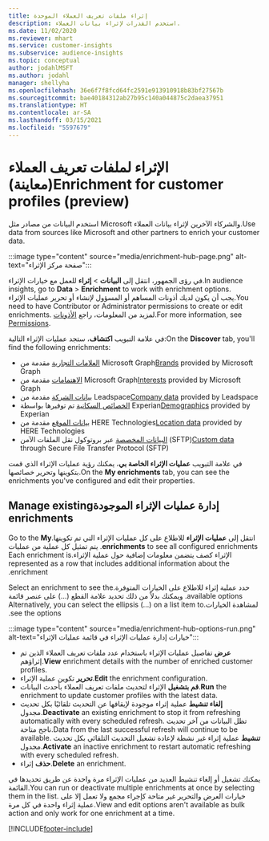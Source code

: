 ```yaml
---
title: إثراء ملفات تعريف العملاء الموحدة
description: استخدم القدرات لإثراء بيانات العملاء.
ms.date: 11/02/2020
ms.reviewer: mhart
ms.service: customer-insights
ms.subservice: audience-insights
ms.topic: conceptual
author: jodahlMSFT
ms.author: jodahl
manager: shellyha
ms.openlocfilehash: 36e6f7f8fcd64fc2591e913910918b83bf27567b
ms.sourcegitcommit: bae40184312ab27b95c140a044875c2daea37951
ms.translationtype: HT
ms.contentlocale: ar-SA
ms.lasthandoff: 03/15/2021
ms.locfileid: "5597679"
---
```

# <a name="enrichment-for-customer-profiles-preview"></a><span data-ttu-id="07a91-103">الإثراء لملفات تعريف العملاء (معاينة)</span><span class="sxs-lookup"><span data-stu-id="07a91-103">Enrichment for customer profiles (preview)</span></span>

<span data-ttu-id="07a91-104">استخدم البيانات من مصادر مثل Microsoft والشركاء الآخرين لإثراء بيانات العملاء.</span><span class="sxs-lookup"><span data-stu-id="07a91-104">Use data from sources like Microsoft and other partners to enrich your customer data.</span></span>

:::image type="content" source="media/enrichment-hub-page.png" alt-text="صفحة مركز الإثراء":::

<span data-ttu-id="07a91-106">في رؤى الجمهور، انتقل إلى **البيانات** > **إثراء** للعمل مع خيارات الإثراء.</span><span class="sxs-lookup"><span data-stu-id="07a91-106">In audience insights, go to **Data** > **Enrichment** to work with enrichment options.</span></span>    
<span data-ttu-id="07a91-107">يجب أن يكون لديك أذونات المساهم أو المسؤول لإنشاء أو تحرير عمليات الإثراء.</span><span class="sxs-lookup"><span data-stu-id="07a91-107">You need to have Contributor or Administrator permissions to create or edit enrichments.</span></span> <span data-ttu-id="07a91-108">لمزيد من المعلومات، راجع [الأذونات](permissions.md).</span><span class="sxs-lookup"><span data-stu-id="07a91-108">For more information, see [Permissions](permissions.md).</span></span>

<span data-ttu-id="07a91-109">في علامة التبويب **اكتشاف**، ستجد عمليات الإثراء التالية:</span><span class="sxs-lookup"><span data-stu-id="07a91-109">On the **Discover** tab, you'll find the following enrichments:</span></span>

- <span data-ttu-id="07a91-110">[العلامات التجارية](enrichment-microsoft-graph.md) مقدمة من Microsoft Graph</span><span class="sxs-lookup"><span data-stu-id="07a91-110">[Brands](enrichment-microsoft-graph.md) provided by Microsoft Graph</span></span>
- <span data-ttu-id="07a91-111">[الاهتمامات](enrichment-microsoft-graph.md) مقدمة من Microsoft Graph</span><span class="sxs-lookup"><span data-stu-id="07a91-111">[Interests](enrichment-microsoft-graph.md) provided by Microsoft Graph</span></span>
- <span data-ttu-id="07a91-112">[بيانات الشركة](enrichment-leadspace.md) مقدمة من Leadspace</span><span class="sxs-lookup"><span data-stu-id="07a91-112">[Company data](enrichment-leadspace.md) provided by Leadspace</span></span>
- <span data-ttu-id="07a91-113">[الخصائص السكانية](enrichment-experian.md) تم توفيرها بواسطة Experian</span><span class="sxs-lookup"><span data-stu-id="07a91-113">[Demographics](enrichment-experian.md) provided by Experian</span></span>
- <span data-ttu-id="07a91-114">[بيانات الموقع](enrichment-here.md) مقدمة من HERE Technologies</span><span class="sxs-lookup"><span data-stu-id="07a91-114">[Location data](enrichment-here.md) provided by HERE Technologies</span></span>
- <span data-ttu-id="07a91-115">[البيانات المخصصة](enrichment-SFTP-custom-import.md) عبر بروتوكول نقل الملفات الآمن (SFTP)‬</span><span class="sxs-lookup"><span data-stu-id="07a91-115">[Custom data](enrichment-SFTP-custom-import.md) through Secure File Transfer Protocol (SFTP)</span></span>

<span data-ttu-id="07a91-116">في علامة التبويب **عمليات الإثراء الخاصة بي‬**، يمكنك رؤية عمليات الإثراء الذي قمت بتكوينها وتحرير خصائصها.</span><span class="sxs-lookup"><span data-stu-id="07a91-116">On the **My enrichments** tab, you can see the enrichments you've configured and edit their properties.</span></span>

## <a name="manage-existing-enrichments"></a><span data-ttu-id="07a91-117">إدارة ‏‫عمليات الإثراء الموجودة</span><span class="sxs-lookup"><span data-stu-id="07a91-117">Manage existing enrichments</span></span>

<span data-ttu-id="07a91-118">انتقل إلى **‏‫عمليات الإثراء** للاطلاع على كل ‏‫عمليات الإثراء التي تم تكوينها.</span><span class="sxs-lookup"><span data-stu-id="07a91-118">Go to the **My enrichments** to see all configured enrichments.</span></span> <span data-ttu-id="07a91-119">يتم تمثيل كل عملية من ‏‫عمليات الإثراء كصف يتضمن معلومات إضافية حول ‏‫عملية الإثراء.</span><span class="sxs-lookup"><span data-stu-id="07a91-119">Each enrichment is represented as a row that includes additional information about the enrichment.</span></span>

<span data-ttu-id="07a91-120">حدد ‏‫عملية إثراء للاطلاع على الخيارات المتوفرة.</span><span class="sxs-lookup"><span data-stu-id="07a91-120">Select an enrichment to see the available options.</span></span> <span data-ttu-id="07a91-121">ويمكنك بدلاً من ذلك تحديد علامة القطع (...) على عنصر قائمة لمشاهدة الخيارات.</span><span class="sxs-lookup"><span data-stu-id="07a91-121">Alternatively, you can select the ellipsis (...) on a list item to see the options.</span></span>

:::image type="content" source="media/enrichment-hub-options-run.png" alt-text="خيارات إدارة عمليات الإثراء في قائمة عمليات الإثراء":::

- <span data-ttu-id="07a91-123">**عرض** تفاصيل عمليات الإثراء باستخدام عدد ملفات تعريف العملاء الذين تم إثراؤهم.</span><span class="sxs-lookup"><span data-stu-id="07a91-123">**View** enrichment details with the number of enriched customer profiles.</span></span>
- <span data-ttu-id="07a91-124">**تحرير** تكوين عملية الإثراء.</span><span class="sxs-lookup"><span data-stu-id="07a91-124">**Edit** the enrichment configuration.</span></span>
- <span data-ttu-id="07a91-125">**قم بتشغيل** الإثراء لتحديث ملفات تعريف العملاء بأحدث البيانات.</span><span class="sxs-lookup"><span data-stu-id="07a91-125">**Run** the enrichment to update customer profiles with the latest data.</span></span>
- <span data-ttu-id="07a91-126">**إلغاء تنشيط** عملية إثراء موجودة لإيقافها عن التحديث تلقائيًا بكل تحديث مجدول.</span><span class="sxs-lookup"><span data-stu-id="07a91-126">**Deactivate** an existing enrichment to stop it from refreshing automatically with every scheduled refresh.</span></span> <span data-ttu-id="07a91-127">تظل البيانات من آخر تحديث ناجح متاحة.</span><span class="sxs-lookup"><span data-stu-id="07a91-127">Data from the last successful refresh will continue to be available.</span></span> <span data-ttu-id="07a91-128">**تنشيط** عملية إثراء غير نشطة لإعادة تشغيل التحديث التلقائي بكل تحديث مجدول.</span><span class="sxs-lookup"><span data-stu-id="07a91-128">**Activate** an inactive enrichment to restart automatic refreshing with every scheduled refresh.</span></span>
- <span data-ttu-id="07a91-129">**حذف** إثراء.</span><span class="sxs-lookup"><span data-stu-id="07a91-129">**Delete** an enrichment.</span></span>

<span data-ttu-id="07a91-130">يمكنك تشغيل أو إلغاء تنشيط العديد من عمليات الإثراء مرة واحدة عن طريق تحديدها في القائمة.</span><span class="sxs-lookup"><span data-stu-id="07a91-130">You can run or deactivate multiple enrichments at once by selecting them in the list.</span></span> <span data-ttu-id="07a91-131">خيارات العرض والتحرير غير متاحة كإجراء مجمع ولا تعمل إلا على عملية إثراء واحدة في كل مرة.</span><span class="sxs-lookup"><span data-stu-id="07a91-131">View and edit options aren't available as bulk action and only work for one enrichment at a time.</span></span>


[!INCLUDE[footer-include](../includes/footer-banner.md)]